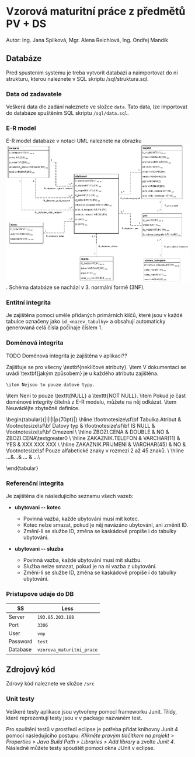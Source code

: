 # Vzorová maturitní práce z předmětů PV + DS
Autor: Ing. Jana Spilková, Mgr. Alena Reichlová, Ing. Ondřej Mandík


## Databáze
Pred spustenim systemu je treba vytvorit databazi a naimportovat do ni strukturu, kterou naleznete v SQL skriptu /sql/struktura.sql. 

### Data od zadavatele
Veškerá data dle zadání naleznete ve složce `data`. Tato data, lze importovat do databáze spuštěním SQL skriptu `/sql/data.sql`. 


### E-R model
E-R model databaze v notaci UML naleznete na obrazku ![E-R Model](doc/er.png). Schéma databáze se nachází v 3. normální formě (3NF).


### Entitní integrita
Je zajištěna pomocí uměle přidaných primárních klíčů, které jsou v každé tabulce označeny jako `id_<nazev_tabulky>` a obsahují automaticky generovaná celá čísla počínaje číslem 1.

### Doménová integrita
TODO
Doménová integrita je zajištěna v aplikaci??

Zajišťuje se pro všecny \textbf{neklíčové atributy}.
	\item V dokumentaci se uvádí \textbf{jakým způsobem} je u každého atributu zajištěna.

	\item Nejsou to pouze datové typy.
\item Není to pouze \texttt{NULL} a \texttt{NOT NULL}.
	\item Pokud je část doménové integrity čitelná z E-R modelu, můžete na něj odkázat.
	\item Neuvádějte zbytečně definice.

\begin{tabular}{|l|l|l|p{70pt}|}
\hline
\footnotesize\sf\bf Tabulka.Atribut   & \footnotesize\sf\bf Datový typ  & \footnotesize\sf\bf IS NULL & \footnotesize\sf\bf Omezení                                          \\
\hline
ZBOZI.CENA        & DOUBLE      & NO   & ZBOZI.CENA\textgreater0                        \\
\hline
ZAKAZNIK.TELEFON  & VARCHAR(11) & YES  & XXX XXX XXX                             \\
\hline
ZAKAZNIK.PRIJMENI & VARCHAR(45) & NO   & \footnotesize\sf Pouze alfabetické znaky v rozmezí 2 až 45 znaků. \\
\hline
...&...& ...   & ...\\

\end{tabular}


### Referenční integrita
Je zajištěna dle následujícího seznamu všech vazeb:

* **ubytovani -- kotec** 
	* Povinná vazba, každé ubytování musí mít kotec. 
	* Kotec nelze smazat, pokud je něj navázáno ubytování, ani změnit ID.
	* Změní-li se službe ID, změna se kaskádově propíše i do tabulky ubytování.

* **ubytovani -- sluzba**
	* Povinná vazba, každé ubytování musí mít službu. 
	* Služba nelze smazat, pokud je na ni vazba z ubytování.
	* Změní-li se službe ID, změna se kaskádově propíše i do tabulky ubytování.

### Pristupove udaje do DB



SS | Less
--- | --- 
Server | `193.85.203.188`
Port | `3306`
User | `vmp`
Password | `test`
Database | `vzorova_maturitni_prace`

## Zdrojový kód
Zdrový kód naleznete ve složce `/src`

### Unit testy
Veškeré testy aplikace jsou vytvořeny pomocí frameworku Junit. Třídy, které reprezentují testy jsou v v package nazvaném test. 

Pro spuštění testů v prostředí eclipse je potřeba přidat knihovny Junit 4 pomocí následujícího postupu: *Klikněte pravým tlačítkem na projekt > Properties > Java Build Path > Libraries > Add library* a zvolte *Junit 4*. Následně můžete testy spouštět pomocí okna JUnit v eclipse.